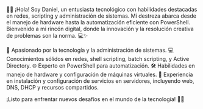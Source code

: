 👋🏻 ¡Hola! Soy Daniel, un entusiasta tecnológico con habilidades destacadas en redes, scripting y administración de sistemas.
Mi destreza abarca desde el manejo de hardware hasta la automatización eficiente con PowerShell. 
Bienvenido a mi rincón digital, donde la innovación y la resolución creativa de problemas son la norma. 💻✨

🚀 Apasionado por la tecnología y la administración de sistemas. 
💻 Conocimientos sólidos en redes, shell scripting, batch scripting, y Active Directory. 
🌐 Experto en PowerShell para automatización. 🛠️ Habilidades en manejo de hardware y configuración de máquinas virtuales. 
🏢 Experiencia en instalación y configuración de servicios en servidores, incluyendo web, DNS, DHCP y recursos compartidos. 

¡Listo para enfrentar nuevos desafíos en el mundo de la tecnología! 🤖✨

